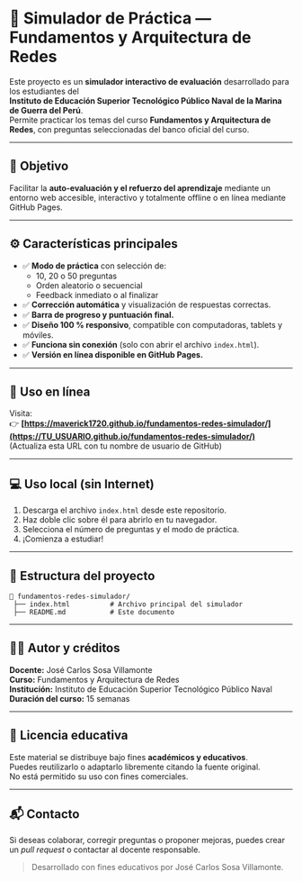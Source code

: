 
# 🧠 Simulador de Práctica — Fundamentos y Arquitectura de Redes

Este proyecto es un **simulador interactivo de evaluación** desarrollado para los estudiantes del  
**Instituto de Educación Superior Tecnológico Público Naval de la Marina de Guerra del Perú**.  
Permite practicar los temas del curso **Fundamentos y Arquitectura de Redes**, con preguntas seleccionadas del banco oficial del curso.

---

## 🎯 Objetivo
Facilitar la **auto-evaluación y el refuerzo del aprendizaje** mediante un entorno web accesible, interactivo y totalmente offline o en línea mediante GitHub Pages.

---

## ⚙️ Características principales

- ✅ **Modo de práctica** con selección de:
  - 10, 20 o 50 preguntas
  - Orden aleatorio o secuencial
  - Feedback inmediato o al finalizar
- ✅ **Corrección automática** y visualización de respuestas correctas.
- ✅ **Barra de progreso y puntuación final.**
- ✅ **Diseño 100 % responsivo**, compatible con computadoras, tablets y móviles.
- ✅ **Funciona sin conexión** (solo con abrir el archivo `index.html`).
- ✅ **Versión en línea disponible en GitHub Pages.**

---

## 🚀 Uso en línea

Visita:  
👉 **[https://maverick1720.github.io/fundamentos-redes-simulador/](https://TU_USUARIO.github.io/fundamentos-redes-simulador/)**  
(Actualiza esta URL con tu nombre de usuario de GitHub)

---

## 💻 Uso local (sin Internet)

1. Descarga el archivo `index.html` desde este repositorio.  
2. Haz doble clic sobre él para abrirlo en tu navegador.  
3. Selecciona el número de preguntas y el modo de práctica.  
4. ¡Comienza a estudiar!

---

## 🧩 Estructura del proyecto

```
📁 fundamentos-redes-simulador/
 ├── index.html          # Archivo principal del simulador
 ├── README.md           # Este documento
```

---

## 👨‍🏫 Autor y créditos

**Docente:** José Carlos Sosa Villamonte  
**Curso:** Fundamentos y Arquitectura de Redes  
**Institución:** Instituto de Educación Superior Tecnológico Público Naval  
**Duración del curso:** 15 semanas

---

## 🧾 Licencia educativa

Este material se distribuye bajo fines **académicos y educativos**.  
Puedes reutilizarlo o adaptarlo libremente citando la fuente original.  
No está permitido su uso con fines comerciales.

---

## 📬 Contacto

Si deseas colaborar, corregir preguntas o proponer mejoras, puedes crear un *pull request* o contactar al docente responsable.

> Desarrollado con fines educativos por José Carlos Sosa Villamonte.
